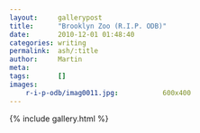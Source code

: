 ```yaml
---
layout:     gallerypost
title:      "Brooklyn Zoo (R.I.P. ODB)"
date:       2010-12-01 01:48:40
categories: writing
permalink:  ash/:title
author:     Martin
meta:
tags:       []
images:
    r-i-p-odb/imag0011.jpg:           600x400
---
```


{% include gallery.html %}
